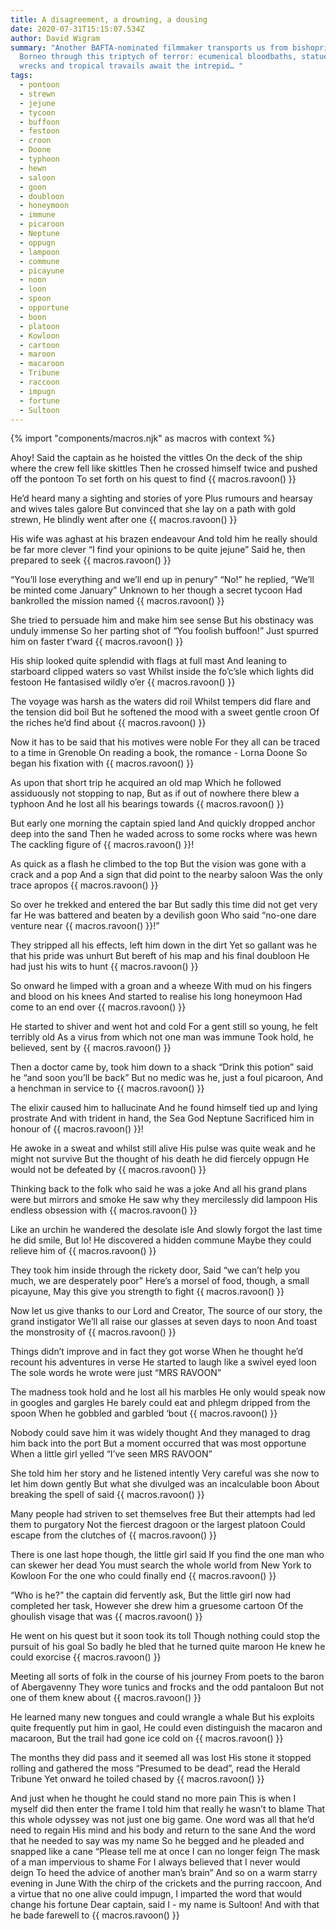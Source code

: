 ```yaml
---
title: A disagreement, a drowning, a dousing
date: 2020-07-31T15:15:07.534Z
author: David Wigram
summary: "Another BAFTA-nominated filmmaker transports us from bishopric to
  Borneo through this triptych of terror: ecumenical bloodbaths, statuesque
  wrecks and tropical travails await the intrepid… "
tags:
  - pontoon
  - strewn
  - jejune
  - tycoon
  - buffoon
  - festoon
  - croon
  - Doone
  - typhoon
  - hewn
  - saloon
  - goon
  - doubloon
  - honeymoon
  - immune
  - picaroon
  - Neptune
  - oppugn
  - lampoon
  - commune
  - picayune
  - noon
  - loon
  - spoon
  - opportune
  - boon
  - platoon
  - Kowloon
  - cartoon
  - maroon
  - macaroon
  - Tribune
  - raccoon
  - impugn
  - fortune
  - Sultoon
---
```

{% import "components/macros.njk" as macros with context %}

Ahoy! Said the captain as he hoisted the vittles
On the deck of the ship where the crew fell like skittles
Then he crossed himself twice and pushed off the pontoon
To set forth on his quest to find {{ macros.ravoon() }}

He’d heard many a sighting and stories of yore
Plus rumours and hearsay and wives tales galore
But convinced that she lay on a path with gold strewn,
He blindly went after one {{ macros.ravoon() }}

His wife was aghast at his brazen endeavour
And told him he really should be far more clever
“I find your opinions to be quite jejune”
Said he, then prepared to seek {{ macros.ravoon() }}

“You’ll lose everything and we’ll end up in penury”
“No!” he replied, “We’ll be minted come January”
Unknown to her though a secret tycoon
Had bankrolled the mission named {{ macros.ravoon() }}

She tried to persuade him and make him see sense
But his obstinacy was unduly immense
So her parting shot of “You foolish buffoon!”
Just spurred him on faster t’ward {{ macros.ravoon() }}

His ship looked quite splendid with flags at full mast
And leaning to starboard clipped waters so vast
Whilst inside the fo’c’sle which lights did festoon
He fantasised wildly o’er {{ macros.ravoon() }}

The voyage was harsh as the waters did roil
Whilst tempers did flare and the tension did boil
But he softened the mood with a sweet gentle croon
Of the riches he’d find about {{ macros.ravoon() }}

Now it has to be said that his motives were noble
For they all can be traced to a time in Grenoble
On reading a book, the romance - Lorna Doone
So began his fixation with {{ macros.ravoon() }}

As upon that short trip he acquired an old map
Which he followed assiduously not stopping to nap,
But as if out of nowhere there blew a typhoon
And he lost all his bearings towards {{ macros.ravoon() }}

But early one morning the captain spied land
And quickly dropped anchor deep into the sand
Then he waded across to some rocks where was hewn
The cackling figure of {{ macros.ravoon() }}!

As quick as a flash he climbed to the top
But the vision was gone with a crack and a pop
And a sign that did point to the nearby saloon
Was the only trace apropos {{ macros.ravoon() }}

So over he trekked and entered the bar
But sadly this time did not get very far
He was battered and beaten by a devilish goon
Who said “no-one dare venture near {{ macros.ravoon() }}!”

They stripped all his effects, left him down in the dirt
Yet so gallant was he that his pride was unhurt
But bereft of his map and his final doubloon
He had just his wits to hunt {{ macros.ravoon() }}

So onward he limped with a groan and a wheeze
With mud on his fingers and blood on his knees
And started to realise his long honeymoon
Had come to an end over {{ macros.ravoon() }}

He started to shiver and went hot and cold
For a gent still so young, he felt terribly old
As a virus from which not one man was immune
Took hold, he believed, sent by {{ macros.ravoon() }}

Then a doctor came by, took him down to a shack
“Drink this potion” said he “and soon you’ll be back”
But no medic was he, just a foul picaroon,
And a henchman in service to {{ macros.ravoon() }}

The elixir caused him to hallucinate
And he found himself tied up and lying prostrate 
And with trident in hand, the Sea God Neptune
Sacrificed him in honour of {{ macros.ravoon() }}!

He awoke in a sweat and whilst still alive
His pulse was quite weak and he might not survive
But the thought of his death he did fiercely oppugn
He would not be defeated by {{ macros.ravoon() }}

Thinking back to the folk who said he was a joke
And all his grand plans were but mirrors and smoke
He saw why they mercilessly did lampoon
His endless obsession with {{ macros.ravoon() }}

Like an urchin he wandered the desolate isle
And slowly forgot the last time he did smile,
But lo! He discovered a hidden commune
Maybe they could relieve him of {{ macros.ravoon() }}

They took him inside through the rickety door,
Said “we can’t help you much, we are desperately poor”
Here’s a morsel of food, though, a small picayune,
May this give you strength to fight {{ macros.ravoon() }}

Now let us give thanks to our Lord and Creator,
The source of our story, the grand instigator
We’ll all raise our glasses at seven days to noon
And toast the monstrosity of {{ macros.ravoon() }}

Things didn’t improve and in fact they got worse
When he thought he’d recount his adventures in verse
He started to laugh like a swivel eyed loon
The sole words he wrote were just “MRS RAVOON”

The madness took hold and he lost all his marbles
He only would speak now in googles and gargles
He barely could eat and phlegm dripped from the spoon
When he gobbled and garbled ‘bout {{ macros.ravoon() }}

Nobody could save him it was widely thought
And they managed to drag him back into the port
But a moment occurred that was most opportune
When a little girl yelled “I’ve seen MRS RAVOON”

She told him her story and he listened intently
Very careful was she now to let him down gently
But what she divulged was an incalculable boon
About breaking the spell of said {{ macros.ravoon() }}

Many people had striven to set themselves free
But their attempts had led them to purgatory
Not the fiercest dragoon or the largest platoon
Could escape from the clutches of {{ macros.ravoon() }} 

There is one last hope though, the little girl said
If you find the one man who can skewer her dead
You must search the whole world from New York to Kowloon
For the one who could finally end {{ macros.ravoon() }}

“Who is he?” the captain did fervently ask,
But the little girl now had completed her task,
However she drew him a gruesome cartoon
Of the ghoulish visage that was {{ macros.ravoon() }}

He went on his quest but it soon took its toll
Though nothing could stop the pursuit of his goal
So badly he bled that he turned quite maroon
He knew he could exorcise {{ macros.ravoon() }}

Meeting all sorts of folk in the course of his journey
From poets to the baron of Abergavenny
They wore tunics and frocks and the odd pantaloon
But not one of them knew about {{ macros.ravoon() }}

He learned many new tongues and could wrangle a whale
But his exploits quite frequently put him in gaol,
He could even distinguish the macaron and macaroon,
But the trail had gone ice cold on {{ macros.ravoon() }}

The months they did pass and it seemed all was lost
His stone it stopped rolling and gathered the moss
“Presumed to be dead”, read the Herald Tribune
Yet onward he toiled chased by {{ macros.ravoon() }}

And just when he thought he could stand no more pain
This is when I myself did then enter the frame
I told him that really he wasn’t to blame
That this whole odyssey was not just one big game.
One word was all that he’d need to regain
His mind and his body and return to the sane
And the word that he needed to say was my name
So he begged and he pleaded and snapped like a cane
“Please tell me at once I can no longer feign
The mask of a man impervious to shame
For I always believed that I never would deign
To heed the advice of another man’s brain”
And so on a warm starry evening in June
With the chirp of the crickets and the purring raccoon,
And a virtue that no one alive could impugn,
I imparted the word that would change his fortune
Dear captain, said I - my name is Sultoon!
And with that he bade farewell to {{ macros.ravoon() }}
